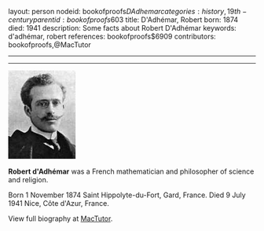layout: person
nodeid: bookofproofs$DAdhemar
categories: history,19th-century
parentid: bookofproofs$603
title: D'Adhémar, Robert
born: 1874
died: 1941
description: Some facts about Robert D'Adhémar
keywords: d'adhémar, robert
references: bookofproofs$6909
contributors: bookofproofs,@MacTutor

---


---

![DAdhemar.jpg](https://github.com/bookofproofs/bookofproofs.github.io/blob/main/_sources/_assets/images/portraits/DAdhemar.jpg?raw=true)

**Robert d'Adhémar** was a French mathematician and philosopher of science and religion.

Born 1 November 1874 Saint Hippolyte-du-Fort, Gard, France. Died 9 July 1941 Nice, Côte d'Azur, France.


View full biography at [MacTutor](https://mathshistory.st-andrews.ac.uk/Biographies/DAdhemar/).